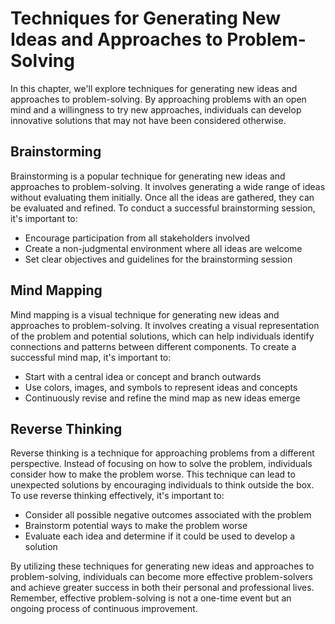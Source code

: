 # Techniques for Generating New Ideas and Approaches to Problem-Solving

In this chapter, we'll explore techniques for generating new ideas and approaches to problem-solving. By approaching problems with an open mind and a willingness to try new approaches, individuals can develop innovative solutions that may not have been considered otherwise.

Brainstorming
-------------

Brainstorming is a popular technique for generating new ideas and approaches to problem-solving. It involves generating a wide range of ideas without evaluating them initially. Once all the ideas are gathered, they can be evaluated and refined. To conduct a successful brainstorming session, it's important to:

* Encourage participation from all stakeholders involved
* Create a non-judgmental environment where all ideas are welcome
* Set clear objectives and guidelines for the brainstorming session

Mind Mapping
------------

Mind mapping is a visual technique for generating new ideas and approaches to problem-solving. It involves creating a visual representation of the problem and potential solutions, which can help individuals identify connections and patterns between different components. To create a successful mind map, it's important to:

* Start with a central idea or concept and branch outwards
* Use colors, images, and symbols to represent ideas and concepts
* Continuously revise and refine the mind map as new ideas emerge

Reverse Thinking
----------------

Reverse thinking is a technique for approaching problems from a different perspective. Instead of focusing on how to solve the problem, individuals consider how to make the problem worse. This technique can lead to unexpected solutions by encouraging individuals to think outside the box. To use reverse thinking effectively, it's important to:

* Consider all possible negative outcomes associated with the problem
* Brainstorm potential ways to make the problem worse
* Evaluate each idea and determine if it could be used to develop a solution

By utilizing these techniques for generating new ideas and approaches to problem-solving, individuals can become more effective problem-solvers and achieve greater success in both their personal and professional lives. Remember, effective problem-solving is not a one-time event but an ongoing process of continuous improvement.
